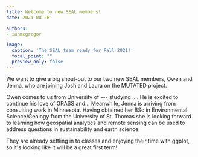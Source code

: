 ```yaml
---
title: Welcome to new SEAL members!
date: 2021-08-26

authors:
- ianmcgregor

image:
  caption: 'The SEAL team ready for Fall 2021!'
  focal_point: ""
  preview_only: false
---
```


We want to give a big shout-out to our two new SEAL members, Owen and Jenna, who are joining Josh and Laura on the MUTATED project. 

<!--more-->

Owen comes to us from University of --- studying .... He is excited to continue his love of GRASS and... Meanwhile, Jenna is arriving from consulting work in Minnesota. Having obtained her BSc in Environmental Science/Geology from the University of St. Thomas she is looking forward to learning how geospatial analytics and remote sensing can be used to address questions in sustainability and earth science.

They are already settling in to classes and enjoying their time with ggplot, so it's looking like it will be a great first term!
